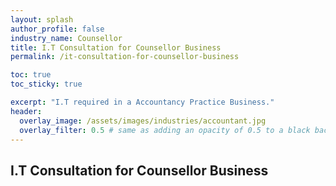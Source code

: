 ```yaml
---
layout: splash 
author_profile: false 
industry_name: Counsellor
title: I.T Consultation for Counsellor Business
permalink: /it-consultation-for-counsellor-business

toc: true
toc_sticky: true

excerpt: "I.T required in a Accountancy Practice Business."
header:
  overlay_image: /assets/images/industries/accountant.jpg
  overlay_filter: 0.5 # same as adding an opacity of 0.5 to a black background
---
```


## I.T Consultation for Counsellor Business